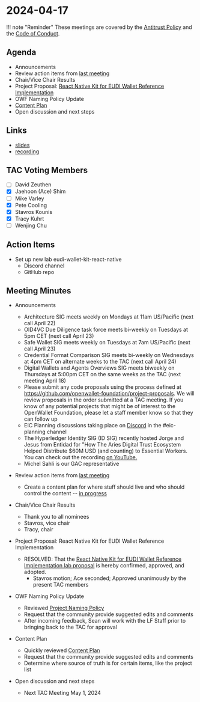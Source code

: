 # 2024-04-17

!!! note "Reminder"
    These meetings are covered by the [Antitrust Policy](../../governance/antitrust.md) and the [Code of Conduct](../../governance/code-of-conduct.md).

## Agenda
- Announcements
- Review action items from [last meeting](./2024-04-03.md#action-items)
- Chair/Vice Chair Results
- Project Proposal: [React Native Kit for EUDI Wallet Reference Implementation](https://github.com/openwallet-foundation/project-proposals/pull/30)
- OWF Naming Policy Update
- [Content Plan](https://docs.google.com/document/u/0/d/1lTRYZSX61yJdLKay4MWn1VH49YJHn48aOaCiWlpC-Xo/edit)
- Open discussion and next steps

## Links
- [slides](https://docs.google.com/presentation/d/1ClClwQQe8HG_QCuAoZqa3F9g-YF0aH7eb0_CAl_mdzk/edit?usp=sharing)
- [recording](https://zoom.us/rec/share/uRlAOPu_gQGcOT-zupwZ0-ebO8B8IrCpSNY_rnJqqy4eVPCMvIOYFhqtujLN-k3r.cS4AUVSoO8639JiX)

## TAC Voting Members

- [ ] David Zeuthen
- [x] Jaehoon (Ace) Shim
- [ ] Mike Varley
- [x] Pete Cooling
- [x] Stavros Kounis
- [x] Tracy Kuhrt
- [ ] Wenjing Chu

## Action Items
- Set up new lab eudi-wallet-kit-react-native
    - Discord channel
    - GitHub repo

## Meeting Minutes

- Announcements
    - Architecture SIG  meets weekly on Mondays at 11am US/Pacific (next call April 22)
    - OID4VC Due Diligence task force meets bi-weekly on Tuesdays at 5pm CET (next call April 23)
    - Safe Wallet SIG meets weekly on Tuesdays at 7am US/Pacific (next call April 23)
    - Credential Format Comparison SIG meets bi-weekly on Wednesdays at 4pm CET on alternate weeks to the TAC (next call April 24)
    - Digital Wallets and Agents Overviews SIG meets biweekly on Thursdays at 5:00pm CET on the same weeks as the TAC (next meeting April 18)
    - Please submit any code proposals using the process defined at https://github.com/openwallet-foundation/project-proposals. We will review proposals in the order submitted at a TAC meeting. If you know of any potential projects that might be of interest to the OpenWallet Foundation, please let a staff member know so that they can follow up
    - EIC Planning discussions taking place on [Discord](https://discord.gg/openwalletfoundation) in the #eic-planning channel
    - The Hyperledger Identity SIG (ID SIG) recently hosted Jorge and Jesus from Entidad for "How The Aries Digital Trust Ecosystem Helped Distribute $60M USD (and counting) to Essential Workers. You can check out the recording [on YouTube.](https://www.youtube.com/watch?v=wVo8F_qSz0Y)
    - Michel Sahli is our GAC representative

- Review action items from [last meeting](./2024-04-03.md#action-items)
    -  Create a content plan for where stuff should live and who should control the content -- [in progress](https://docs.google.com/document/u/0/d/1lTRYZSX61yJdLKay4MWn1VH49YJHn48aOaCiWlpC-Xo/edit)

- Chair/Vice Chair Results
    - Thank you to all nominees
    - Stavros, vice chair
    - Tracy, chair

- Project Proposal: React Native Kit for EUDI Wallet Reference Implementation
    - RESOLVED:   That the [React Native Kit for EUDI Wallet Reference Implementation lab proposal](https://github.com/openwallet-foundation/project-proposals/pull/30) is hereby confirmed, approved, and adopted.
        - Stavros motion; Ace seconded; Approved unanimously by the present TAC members

- OWF Naming Policy Update
    - Reviewed [Project Naming Policy](https://docs.google.com/document/d/1jd6ZxNRYDQQZDX4TtaIYrBusAJJInqrsKDFdSlsDB3Q/edit)
    - Request that the community provide suggested edits and comments
    - After incoming feedback, Sean will work with the LF Staff prior to bringing back to the TAC for approval

- Content Plan
    - Quickly reviewed [Content Plan](https://docs.google.com/document/u/0/d/1lTRYZSX61yJdLKay4MWn1VH49YJHn48aOaCiWlpC-Xo/edit)
    - Request that the community provide suggested edits and comments
    - Determine where source of truth is for certain items, like the project list

- Open discussion and next steps
    - Next TAC Meeting May 1, 2024

